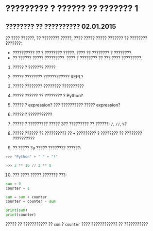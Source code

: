 # ????????? ? ?????? ?? ??????? 1

## ???????? ?? ?????????? 02.01.2015

?? ???? ??????, ?? ???????? ?????, ???? ????? ????? ??????? ?? ???????? ???????:

* ?????????? ?? ? ???????? ?????. ???? ?? ???????? ? ????????.
* ?? ?????? ????? ?????????. ???? ? ???????? ?? ??? ???? ?????????.


1. ????? ? ??????? ?????
2. ????? ???????? ???????????? REPL?
3. ????? ???????? ???????? ??????????
4. ????? ?????? ?? ???????? ? Python?
5. ????? ? expression? ??? ?????????? ????? expression?
6. ????? ? ???????????
7. ????? ? ????????? ????? 3?? ????????? ?? ??????: `/`, `//`, `%`?
8. ????? ?????? ?? ?????????? ?? `+` ????????? ? ???????? ?? ???????? ??????????

9. ?? ????? ?a ????? ???????? ??????:

```python
>>> "Python" + " " + "!"
```

```python
>>> 2 ** 10 // 2 ** 8
```



10. ??? ???? ????? ??????? ???:

```python
sum = 0
counter = 1

sum = sum + counter
counter = counter + sum

print(sum)
print(counter)
```

????? ?? ??????????? ?? `sum` ? `counter` ???? ???????????? ?? ???????????
